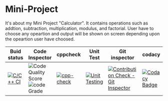 # Mini-Project
It's about my Mini Project "Calculator". It contains operations such as addtion, subtraction, multiplication, modulus, and factorial. User have to choose any opeartion and output will be shown on screen depending upon the opeartion user have choosed.
<br />

|Buid status |Code Inspector |cppcheck   |Unit Test   |Git inspector     |codacy|
|------------|---------------|-----------|------------|------------------|------|
|[![C/C++ CI](https://github.com/Prudhvidharreddy/Prudhvidhar-Reddy/actions/workflows/cppbuild.yml/badge.svg)](https://github.com/Prudhvidharreddy/Prudhvidhar-Reddy/actions/workflows/cppbuild.yml)|![Code Quality Score](https://www.code-inspector.com/project/25173/score/svg) ![code Grade](https://www.code-inspector.com/project/25173/status/svg)|[![cpp-check](https://github.com/Prudhvidharreddy/Prudhvidhar-Reddy/actions/workflows/cppcheck.yml/badge.svg)](https://github.com/Prudhvidharreddy/Prudhvidhar-Reddy/actions/workflows/cppcheck.yml)|[![Unit Testing](https://github.com/Prudhvidharreddy/Prudhvidhar-Reddy/actions/workflows/Unit%20Test.yml/badge.svg)](https://github.com/Prudhvidharreddy/Prudhvidhar-Reddy/actions/workflows/Unit%20Test.yml)|[![Contribution Check - Git Inspector](https://github.com/Prudhvidharreddy/Prudhvidhar-Reddy/actions/workflows/git%20inspector.yml/badge.svg)](https://github.com/Prudhvidharreddy/Prudhvidhar-Reddy/actions/workflows/git%20inspector.yml)|[![Codacy Badge](https://app.codacy.com/project/badge/Grade/014db54fb5654b7bb0d73504726afcf3)](https://www.codacy.com/gh/Prudhvidharreddy/Prudhvidhar-Reddy/dashboard?utm_source=github.com&amp;utm_medium=referral&amp;utm_content=Prudhvidharreddy/Prudhvidhar-Reddy&amp;utm_campaign=Badge_Grade)
